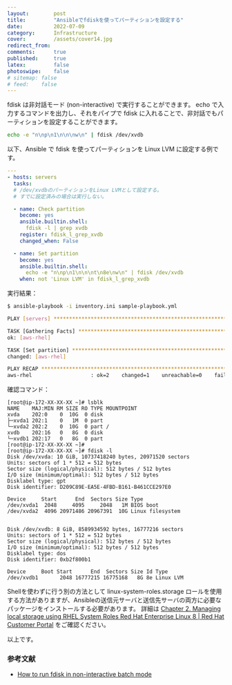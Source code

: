 ```yaml
---
layout:        post
title:         "Ansibleでfdiskを使ってパーティションを設定する"
date:          2022-07-09
category:      Infrastructure
cover:         /assets/cover14.jpg
redirect_from:
comments:      true
published:     true
latex:         false
photoswipe:    false
# sitemap: false
# feed:    false
---
```


fdisk は非対話モード (non-interactive) で実行することができます。
echo で入力するコマンドを出力し、それをパイプで fdisk に入れることで、非対話でもパーティションを設定することができます。

```bash
echo -e "n\np\n1\n\n\nw\n" | fdisk /dev/xvdb
```

以下、Ansible で fdisk を使ってパーティションを Linux LVM に設定する例です。

```yml
---
- hosts: servers
  tasks:
  # /dev/xvdbのパーティションをLinux LVMとして設定する。
  # すでに設定済みの場合は実行しない。

  - name: Check partition
    become: yes
    ansible.builtin.shell:
      fdisk -l | grep xvdb
    register: fdisk_l_grep_xvdb
    changed_when: False

  - name: Set partition
    become: yes
    ansible.builtin.shell:
      echo -e "n\np\n1\n\n\nt\n8e\nw\n" | fdisk /dev/xvdb
    when: not 'Linux LVM' in fdisk_l_grep_xvdb
```

実行結果：

```bash
$ ansible-playbook -i inventory.ini sample-playbook.yml     

PLAY [servers] *****************************************************************

TASK [Gathering Facts] *********************************************************
ok: [aws-rhel]

TASK [Set partition] ***********************************************************
changed: [aws-rhel]

PLAY RECAP *********************************************************************
aws-rhel                   : ok=2    changed=1    unreachable=0    failed=0    skipped=0    rescued=0    ignored=0  
```

確認コマンド：

```output
[root@ip-172-XX-XX-XX ~]# lsblk
NAME    MAJ:MIN RM SIZE RO TYPE MOUNTPOINT
xvda    202:0    0  10G  0 disk 
├─xvda1 202:1    0   1M  0 part 
└─xvda2 202:2    0  10G  0 part /
xvdb    202:16   0   8G  0 disk 
└─xvdb1 202:17   0   8G  0 part 
[root@ip-172-XX-XX-XX ~]# 
[root@ip-172-XX-XX-XX ~]# fdisk -l
Disk /dev/xvda: 10 GiB, 10737418240 bytes, 20971520 sectors
Units: sectors of 1 * 512 = 512 bytes
Sector size (logical/physical): 512 bytes / 512 bytes
I/O size (minimum/optimal): 512 bytes / 512 bytes
Disklabel type: gpt
Disk identifier: D209C89E-EA5E-4FBD-B161-B461CCE297E0

Device     Start      End  Sectors Size Type
/dev/xvda1  2048     4095     2048   1M BIOS boot
/dev/xvda2  4096 20971486 20967391  10G Linux filesystem


Disk /dev/xvdb: 8 GiB, 8589934592 bytes, 16777216 sectors
Units: sectors of 1 * 512 = 512 bytes
Sector size (logical/physical): 512 bytes / 512 bytes
I/O size (minimum/optimal): 512 bytes / 512 bytes
Disklabel type: dos
Disk identifier: 0xb2f800b1

Device     Boot Start      End  Sectors Size Id Type
/dev/xvdb1       2048 16777215 16775168   8G 8e Linux LVM
```

Shellを使わずに行う別の方法として linux-system-roles.storage ロールを使用する方法がありますが、Ansibleの送信元サーバと送信先サーバの両方に必要なパッケージをインストールする必要があります。
詳細は [Chapter 2. Managing local storage using RHEL System Roles Red Hat Enterprise Linux 8 \| Red Hat Customer Portal](https://access.redhat.com/documentation/en-us/red_hat_enterprise_linux/8/html/managing_file_systems/managing-local-storage-using-rhel-system-roles_managing-file-systems)
をご確認ください。

以上です。


### 参考文献
- [How to run fdisk in non-interactive batch mode](https://www.xmodulo.com/how-to-run-fdisk-in-non-interactive-batch-mode.html)
